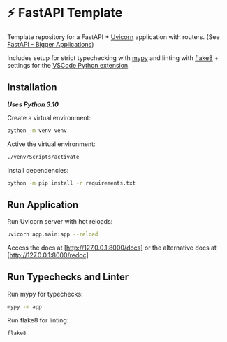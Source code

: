 # ⚡ FastAPI Template

Template repository for a FastAPI + [Uvicorn](https://www.uvicorn.org/) application with routers. (See [FastAPI - Bigger Applications](https://fastapi.tiangolo.com/tutorial/bigger-applications/))

Includes setup for strict typechecking with [mypy](https://mypy.readthedocs.io/en/stable/index.html) and linting with [flake8](https://flake8.pycqa.org/en/latest/index.html) + settings for the [VSCode Python extension](https://marketplace.visualstudio.com/items?itemName=ms-python.python).

## Installation

__*Uses Python 3.10*__

Create a virtual environment:

```bash
python -m venv venv
```

Active the virtual environment:

```bash
./venv/Scripts/activate
```

Install dependencies:

```bash
python -m pip install -r requirements.txt
```

## Run Application

Run Uvicorn server with hot reloads:

```bash
uvicorn app.main:app --reload
```

Access the docs at [http://127.0.0.1:8000/docs] or the alternative docs at [http://127.0.0.1:8000/redoc].

## Run Typechecks and Linter

Run mypy for typechecks:

```bash
mypy -m app
```

Run flake8 for linting:

```bash
flake8
```
